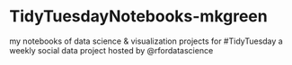 # TidyTuesdayNotebooks-mkgreen
my notebooks of data science &amp; visualization projects for #TidyTuesday a weekly social data project hosted by @rfordatascience
